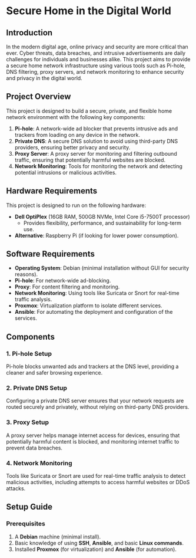 # Secure Home in the Digital World

## Introduction

In the modern digital age, online privacy and security are more critical than ever. Cyber threats, data breaches, and intrusive advertisements are daily challenges for individuals and businesses alike. This project aims to provide a secure home network infrastructure using various tools such as Pi-hole, DNS filtering, proxy servers, and network monitoring to enhance security and privacy in the digital world.

## Project Overview

This project is designed to build a secure, private, and flexible home network environment with the following key components:

1. **Pi-hole**: A network-wide ad blocker that prevents intrusive ads and trackers from loading on any device in the network.
2. **Private DNS**: A secure DNS solution to avoid using third-party DNS providers, ensuring better privacy and security.
3. **Proxy Server**: A proxy server for monitoring and filtering outbound traffic, ensuring that potentially harmful websites are blocked.
4. **Network Monitoring**: Tools for monitoring the network and detecting potential intrusions or malicious activities.

## Hardware Requirements

This project is designed to run on the following hardware:

- **Dell OptiPlex** (16GB RAM, 500GB NVMe, Intel Core i5-7500T processor) 
  - Provides flexibility, performance, and sustainability for long-term use.
- **Alternative**: Raspberry Pi (if looking for lower power consumption).

## Software Requirements

- **Operating System**: Debian (minimal installation without GUI for security reasons).
- **Pi-hole**: For network-wide ad-blocking.
- **Proxy**: For content filtering and monitoring.
- **Network Monitoring**: Using tools like Suricata or Snort for real-time traffic analysis.
- **Proxmox**: Virtualization platform to isolate different services.
- **Ansible**: For automating the deployment and configuration of the services.

## Components

### 1. Pi-hole Setup

Pi-hole blocks unwanted ads and trackers at the DNS level, providing a cleaner and safer browsing experience.

### 2. Private DNS Setup

Configuring a private DNS server ensures that your network requests are routed securely and privately, without relying on third-party DNS providers.

### 3. Proxy Setup

A proxy server helps manage internet access for devices, ensuring that potentially harmful content is blocked, and monitoring internet traffic to prevent data breaches.

### 4. Network Monitoring

Tools like Suricata or Snort are used for real-time traffic analysis to detect malicious activities, including attempts to access harmful websites or DDoS attacks.

## Setup Guide

### Prerequisites

1. A **Debian** machine (minimal install).
2. Basic knowledge of using **SSH**, **Ansible**, and basic **Linux commands**.
3. Installed **Proxmox** (for virtualization) and **Ansible** (for automation).
